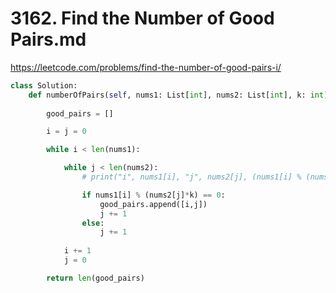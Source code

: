 # 3162. Find the Number of Good Pairs.md
https://leetcode.com/problems/find-the-number-of-good-pairs-i/

```python
class Solution:
    def numberOfPairs(self, nums1: List[int], nums2: List[int], k: int) -> int:
        
        good_pairs = []

        i = j = 0

        while i < len(nums1):

            while j < len(nums2):
                # print("i", nums1[i], "j", nums2[j], (nums1[i] % (nums2[j]*k)))

                if nums1[i] % (nums2[j]*k) == 0:
                    good_pairs.append([i,j])
                    j += 1 
                else:
                    j += 1 
                    
            i += 1
            j = 0

        return len(good_pairs)
```
